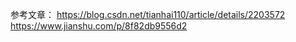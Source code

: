 
参考文章：
https://blog.csdn.net/tianhai110/article/details/2203572
https://www.jianshu.com/p/8f82db9556d2